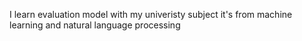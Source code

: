I learn evaluation model with my univeristy subject it's from machine learning and natural language processing 

